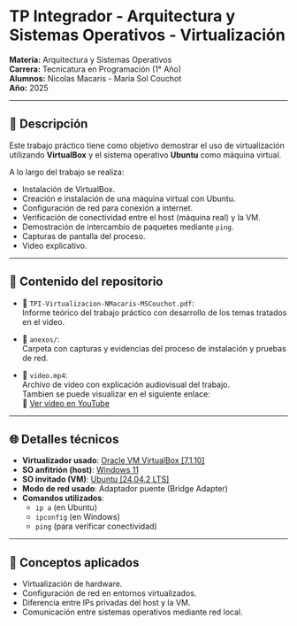 # TP Integrador - Arquitectura y Sistemas Operativos - Virtualización  
**Materia:** Arquitectura y Sistemas Operativos  
**Carrera:** Tecnicatura en Programación (1° Año)  
**Alumnos:** Nicolas Macaris - Maria Sol Couchot  
**Año:** 2025

---

## 🧾 Descripción

Este trabajo práctico tiene como objetivo demostrar el uso de virtualización utilizando **VirtualBox** y el sistema operativo **Ubuntu** como máquina virtual.

A lo largo del trabajo se realiza:

- Instalación de VirtualBox.
- Creación e instalación de una máquina virtual con Ubuntu.
- Configuración de red para conexión a internet.
- Verificación de conectividad entre el host (máquina real) y la VM.
- Demostración de intercambio de paquetes mediante `ping`.
- Capturas de pantalla del proceso.
- Video explicativo.

---

## 📁 Contenido del repositorio

- 📄 `TPI-Virtualizacion-NMacaris-MSCouchot.pdf`:  
  Informe teórico del trabajo práctico con desarrollo de los temas tratados en el video.

- 📁 `anexos/`:  
  Carpeta con capturas y evidencias del proceso de instalación y pruebas de red.

- 🎥 `video.mp4`:  
  Archivo de video con explicación audiovisual del trabajo.  
  Tambien se puede visualizar en el siguiente enlace:  
🔗 [Ver video en YouTube](https://www.youtube.com/watch?v=xxxxxxxxxxx)

---

## 🌐 Detalles técnicos

- **Virtualizador usado**: [Oracle VM VirtualBox [7.1.10]](https://www.virtualbox.org/wiki/Downloads)
- **SO anfitrión (host)**: [Windows 11](https://www.microsoft.com/en-us/windows/get-windows-11)
- **SO invitado (VM)**: [Ubuntu [24.04.2 LTS]](https://discourse.ubuntu.com/t/ubuntu-24-04-lts-noble-numbat-release-notes/39890)
- **Modo de red usado**: Adaptador puente (Bridge Adapter)
- **Comandos utilizados**:
  - `ip a` (en Ubuntu)
  - `ipconfig` (en Windows)
  - `ping` (para verificar conectividad)

---

## 🧠 Conceptos aplicados

- Virtualización de hardware.
- Configuración de red en entornos virtualizados.
- Diferencia entre IPs privadas del host y la VM.
- Comunicación entre sistemas operativos mediante red local.

